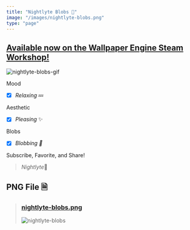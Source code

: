 ```yaml
---
title: "Nightlyte Blobs 🫧"
image: "/images/nightlyte-blobs.png"
type: "page"
---
```


## [Available now on the Wallpaper Engine Steam Workshop!](https://steamcommunity.com/sharedfiles/filedetails/?id=2996073544 "Nightlyte Blobs - Steam Workshop Page")
![nightlyte-blobs-gif](/images/nightlyte-blobs.gif)


Mood
- [x] *Relaxing* 💤

Aesthetic
- [x] *Pleasing* ✨

Blobs
- [x] *Blobbing* *🫧*


Subscribe, Favorite, and Share!

> *Nightlyte*🌙

## **PNG File 🗎**
> ### [nightlyte-blobs.png](/images/nightlyte-blobs.png)
> ![nightlyte-blobs](/images/nightlyte-blobs.png)
<!-- >> <img src=images/nightlyte-blobs.gif width="750" height="750"> -->
